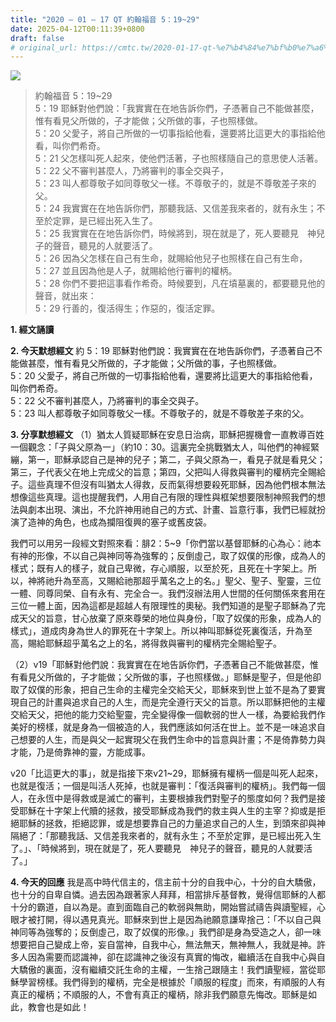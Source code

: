 ```yaml
---
title: "2020 – 01 – 17 QT 約翰福音 5：19~29"
date: 2025-04-12T00:11:39+0800
draft: false
# original_url: https://cmtc.tw/2020-01-17-qt-%e7%b4%84%e7%bf%b0%e7%a6%8f%e9%9f%b3-5%ef%bc%9a1929
---
```


![](/images/qt.jpg)
> 約翰福音 5：19\~29  
> 5：19 耶穌對他們說：「我實實在在地告訴你們，子憑著自己不能做甚麼，惟有看見父所做的，子才能做；父所做的事，子也照樣做。  
> 5：20 父愛子，將自己所做的一切事指給他看，還要將比這更大的事指給他看，叫你們希奇。  
> 5：21 父怎樣叫死人起來，使他們活著，子也照樣隨自己的意思使人活著。  
> 5：22 父不審判甚麼人，乃將審判的事全交與子，  
> 5：23 叫人都尊敬子如同尊敬父一樣。不尊敬子的，就是不尊敬差子來的父。  
> 5：24 我實實在在地告訴你們，那聽我話、又信差我來者的，就有永生；不至於定罪，是已經出死入生了。  
> 5：25 我實實在在地告訴你們，時候將到，現在就是了，死人要聽見　神兒子的聲音，聽見的人就要活了。  
> 5：26 因為父怎樣在自己有生命，就賜給他兒子也照樣在自己有生命，  
> 5：27 並且因為他是人子，就賜給他行審判的權柄。  
> 5：28 你們不要把這事看作希奇。時候要到，凡在墳墓裏的，都要聽見他的聲音，就出來：  
> 5：29 行善的，復活得生；作惡的，復活定罪。

**1. 經文誦讀**

**2.  今天默想經文**
約 5：19 耶穌對他們說：我實實在在地告訴你們，子憑著自己不能做甚麼，惟有看見父所做的，子才能做；父所做的事，子也照樣做。  
5：20 父愛子，將自己所做的一切事指給他看，還要將比這更大的事指給他看，叫你們希奇。  
5：22 父不審判甚麼人，乃將審判的事全交與子。  
5：23 叫人都尊敬子如同尊敬父一樣。不尊敬子的，就是不尊敬差子來的父。

**3. 分享默想經文**
（1）猶太人質疑耶穌在安息日治病，耶穌把握機會一直教導百姓一個觀念：「子與父原為一」（約10：30。這裏完全挑戰猶太人，叫他們的神經緊繃，第一，耶穌承認自己是神的兒子；第二，子與父原為一，看見子就是看見父；第三，子代表父在地上完成父的旨意；第四，父把叫人得救與審判的權柄完全賜給子。這些真理不但沒有叫猶太人得救，反而氣得想要殺死耶穌，因為他們根本無法想像這些真理。這也提醒我們，人用自己有限的理性與框架想要限制神照我們的想法與劇本出現、演出，不允許神用祂自己的方式、計畫、旨意行事，我們已經就扮演了造神的角色，也成為攔阻復興的塞子或舊皮袋。

我們可以用另一段經文對照來看：腓2：5\~9「你們當以基督耶穌的心為心：祂本有神的形像，不以自己與神同等為強奪的；反倒虛己，取了奴僕的形像，成為人的樣式；既有人的樣子，就自己卑微，存心順服，以至於死，且死在十字架上。所以，神將祂升為至高，又賜給祂那超乎萬名之上的名。」聖父、聖子、聖靈，三位一體、同尊同榮、自有永有、完全合一。我們沒辦法用人世間的任何關係來套用在三位一體上面，因為這都是超越人有限理性的奧秘。我們知道的是聖子耶穌為了完成天父的旨意，甘心放棄了原來尊榮的地位與身份，「取了奴僕的形象，成為人的樣式」，道成肉身為世人的罪死在十字架上。所以神叫耶穌從死裏復活，升為至高，賜給耶穌超乎萬名之上的名，將得救與審判的權柄完全賜給聖子。

（2）v19「耶穌對他們說：我實實在在地告訴你們，子憑著自己不能做甚麼，惟有看見父所做的，子才能做；父所做的事，子也照樣做。」耶穌是聖子，但是他卻取了奴僕的形象，把自己生命的主權完全交給天父，耶穌來到世上並不是為了要實現自己的計畫與追求自己的人生，而是完全遵行天父的旨意。所以耶穌把他的主權交給天父，把他的能力交給聖靈，完全變得像一個軟弱的世人一樣，為要給我們作美好的榜樣，就是身為一個被造的人，我們應該如何活在世上。並不是一味追求自己想要的人生，而是與父一起實現父在我們生命中的旨意與計畫；不是倚靠勢力與才能，乃是倚靠神的靈，方能成事。

v20「比這更大的事」，就是指接下來v21\~29，耶穌擁有權柄一個是叫死人起來，也就是復活；一個是叫活人死掉，也就是審判：「復活與審判的權柄」。我們每一個人，在永恆中是得救或是滅亡的審判，主要根據我們對聖子的態度如何？我們是接受耶穌在十字架上代贖的拯救，接受耶穌成為我們的救主與人生的主宰？抑或是拒絕耶穌的拯救，拒絕認罪，或是想要靠自己的力量追求自己的人生，到頭來卻與神隔絕了：「那聽我話、又信差我來者的，就有永生；不至於定罪，是已經出死入生了。」、「時候將到，現在就是了，死人要聽見　神兒子的聲音，聽見的人就要活了。」

**4. 今天的回應**
我是高中時代信主的，信主前十分的自我中心，十分的自大驕傲，也十分的自卑自憐。過去因為跟著家人拜拜，相當排斥基督教，覺得信耶穌的人都十分的霸道，自以為是。直到面臨自己的軟弱與無助，開始嘗試禱告與讀聖經，心眼才被打開，得以遇見真光。耶穌來到世上是因為祂願意謙卑捨己：「不以自己與神同等為強奪的；反倒虛己，取了奴僕的形像。」我們卻是身為受造之人，卻一味想要把自己變成上帝，妄自當神，自我中心，無法無天，無神無人，我就是神。許多人因為需要而認識神，卻在認識神之後沒有真實的悔改，繼續活在自我中心與自大驕傲的裏面，沒有繼續交託生命的主權，一生捨己跟隨主！我們讀聖經，當從耶穌學習榜樣。我們得到的權柄，完全是根據於「順服的程度」而來，有順服的人有真正的權柄；不順服的人，不會有真正的權柄，除非我們願意先悔改。耶穌是如此，教會也是如此！

